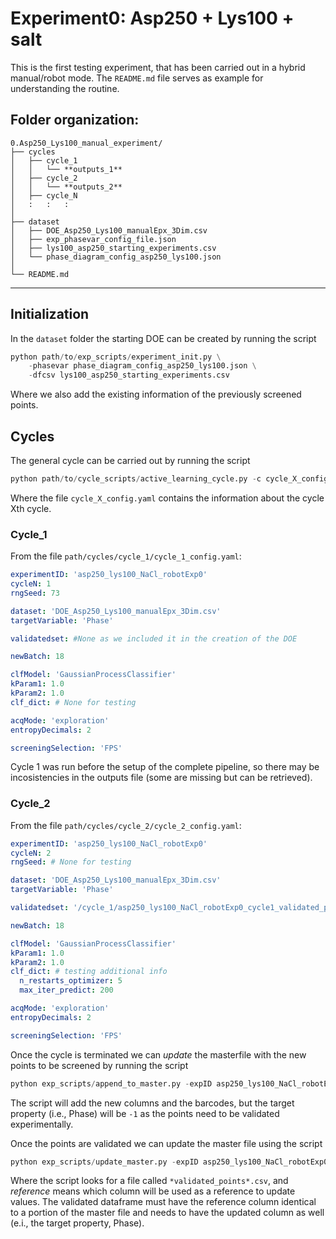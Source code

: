 # Experiment0: Asp250 + Lys100 + salt

This is the first testing experiment, that has been carried out in a hybrid manual/robot mode.
The `README.md` file serves as example for understanding the routine.

Folder organization:
------------
    0.Asp250_Lys100_manual_experiment/
    ├── cycles
    │   ├── cycle_1
    │   │   └── **outputs_1**
    │   ├── cycle_2
    │   │   └── **outputs_2**
    │   ├── cycle_N
    │   :   :   :
    │      
    ├── dataset
    │   ├── DOE_Asp250_Lys100_manualEpx_3Dim.csv
    │   ├── exp_phasevar_config_file.json
    │   ├── lys100_asp250_starting_experiments.csv
    │   └── phase_diagram_config_asp250_lys100.json
    │
    └── README.md
------------

## Initialization

In the `dataset` folder the starting DOE can be created by running the script

```python
python path/to/exp_scripts/experiment_init.py \
    -phasevar phase_diagram_config_asp250_lys100.json \
    -dfcsv lys100_asp250_starting_experiments.csv
```

Where we also add the existing information of the previously screened points.

## Cycles

The general cycle can be carried out by running the script

```python
python path/to/cycle_scripts/active_learning_cycle.py -c cycle_X_config.yaml
```

Where the file `cycle_X_config.yaml` contains the information about the cycle Xth cycle.

### Cycle_1

From the file `path/cycles/cycle_1/cycle_1_config.yaml`:

```yaml
experimentID: 'asp250_lys100_NaCl_robotExp0'
cycleN: 1
rngSeed: 73

dataset: 'DOE_Asp250_Lys100_manualEpx_3Dim.csv'
targetVariable: 'Phase'

validatedset: #None as we included it in the creation of the DOE

newBatch: 18

clfModel: 'GaussianProcessClassifier'
kParam1: 1.0
kParam2: 1.0
clf_dict: # None for testing

acqMode: 'exploration'
entropyDecimals: 2

screeningSelection: 'FPS'
```

Cycle 1 was run before the setup of the complete pipeline, so there may be incosistencies in the outputs file (some are missing but can be retrieved).


### Cycle_2

From the file `path/cycles/cycle_2/cycle_2_config.yaml`:

```yaml
experimentID: 'asp250_lys100_NaCl_robotExp0'
cycleN: 2
rngSeed: # None for testing

dataset: 'DOE_Asp250_Lys100_manualEpx_3Dim.csv'
targetVariable: 'Phase'

validatedset: '/cycle_1/asp250_lys100_NaCl_robotExp0_cycle1_validated_points.csv'

newBatch: 18

clfModel: 'GaussianProcessClassifier'
kParam1: 1.0
kParam2: 1.0
clf_dict: # testing additional info
  n_restarts_optimizer: 5
  max_iter_predict: 200

acqMode: 'exploration'
entropyDecimals: 2

screeningSelection: 'FPS'
```

Once the cycle is terminated we can _update_ the masterfile with the new points to be screened by running the script
```python
python exp_scripts/append_to_master.py -expID asp250_lys100_NaCl_robotExp0 -ncycle 2
```

The script will add the new columns and the barcodes, but the target property (i.e., Phase) will be `-1` as the points need to be validated experimentally.

Once the points are validated we can update the master file using the script
```python
python exp_scripts/update_master.py -expID asp250_lys100_NaCl_robotExp0 -ncycle 2 (-reference Barcode)
```

Where the script looks for a file called `*validated_points*.csv`, and _reference_ means which column will be used as a reference to update values.
The validated dataframe must have the reference column identical to a portion of the master file and needs to have the updated column as well (e.i., the target property, Phase).